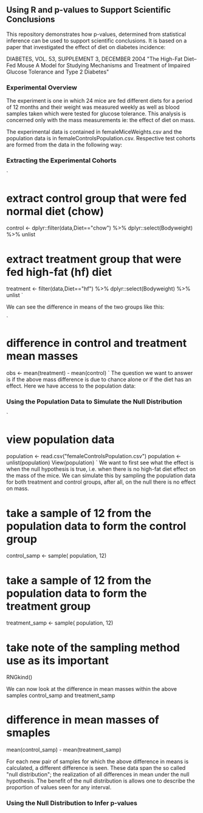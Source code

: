 ## Using R and p-values to Support Scientific Conclusions

This repository demonstrates how p-values, determined from statistical inference
can be used to support scientific conclusions. It is based on a paper that investigated
the effect of diet on diabetes incidence:

DIABETES, VOL. 53, SUPPLEMENT 3, DECEMBER 2004 "The High-Fat Diet–Fed Mouse A 
Model for Studying Mechanisms and Treatment of Impaired Glucose Tolerance and Type 
2 Diabetes"

### Experimental Overview
The experiment is one in which 24 mice are fed different diets for a period of
12 months and their weight was measured weekly as well as blood samples taken 
which were tested for glucose tolerance. This analysis is concerned only with the 
mass measurements ie: the effect of diet on mass.

The experimental data is contained in femaleMiceWeights.csv and the population data
is in femaleControlsPopulation.csv. Respective test cohorts are formed from the 
data in the following way:

### Extracting the Experimental Cohorts

`
# extract control group that were fed normal diet (chow)
control <- dplyr::filter(data,Diet=="chow") %>% 
  dplyr::select(Bodyweight) %>% 
  unlist
  
# extract treatment group that were fed high-fat (hf) diet
treatment <- filter(data,Diet=="hf") %>% 
  dplyr::select(Bodyweight) %>% 
  unlist
`

We can see the difference in means of the two groups like this:

`
# difference in control and treatment mean masses
obs <- mean(treatment) - mean(control)
`
The question we want to answer is if the above mass difference is due to chance 
alone or if the diet has an effect. Here we have access to the population data:

### Using the Population Data to Simulate the Null Distribution
`
# view population data
population <- read.csv("femaleControlsPopulation.csv")
population <- unlist(population)
View(population)
`
We want to first see what the effect is when the null hypothesis is true, i.e.
when there is no high-fat diet effect on the mass of the mice. We can simulate 
this by sampling the population data for both treatment and control groups, after 
all, on the null there is no effect on mass.

# take a sample of 12 from the population data to form the control group
control_samp <- sample( population, 12)

# take a sample of 12 from the population data to form the treatment group
treatment_samp <- sample( population, 12)

# take note of the sampling method use as its important
RNGkind()

We can now look at the difference in mean masses within the above samples 
control_samp and treatment_samp

# difference in mean masses of smaples
mean(control_samp) - mean(treatment_samp)

For each new pair of samples for which the above difference in means is calculated, 
a different difference is seen. These data span the so called "null distribution";
the realization of all differences in mean under the null hypothesis. The benefit
of the null distribution is allows one to describe the proportion of values seen
for any interval.

### Using the Null Distribution to Infer p-values














  
  





